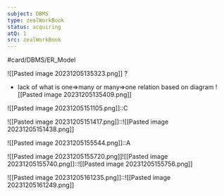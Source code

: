 ```yaml
---
subject: DBMS
type: zealWorkBook
status: acquiring
atQ: 1
src: zealWorkBook
---
```

#card/DBMS/ER_Model 

![[Pasted image 20231205135323.png]]
?
- lack of what is one=>many or many=>one relation based on diagram
![[Pasted image 20231205135409.png]] <!--SR:!2023-12-16,4,170-->

![[Pasted image 20231205151105.png]]::C <!--SR:!2023-12-16,4,170-->

![[Pasted image 20231205151417.png]]::![[Pasted image 20231205151438.png]] <!--SR:!2023-12-16,4,170-->

![[Pasted image 20231205155544.png]]::A <!--SR:!2023-12-13,1,130-->


![[Pasted image 20231205155720.png]]![[Pasted image 20231205155740.png]]::![[Pasted image 20231205155756.png]] <!--SR:!2023-12-14,2,158-->


![[Pasted image 20231205161235.png]]::![[Pasted image 20231205161249.png]] <!--SR:!2023-12-16,4,170-->

